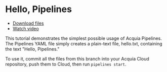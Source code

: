 # Hello, Pipelines

* [Download files](http://tutorials.pipeline-dev.services.acquia.io/pipelinestutorial101.zip)
* [Watch video](https://drive.google.com/open?id=0BwBnqz3kkaPuUjRQTURmaE5Pczg)

This tutorial demonstrates the simplest possible usage of Acquia Pipelines. The Pipelines YAML file simply creates a plain-text file, 
hello.txt, containing the text "Hello, Pipelines." 

To use it, commit all the files from this branch into your Acquia Cloud repository, push them to Cloud, then run ```pipelines start```.
